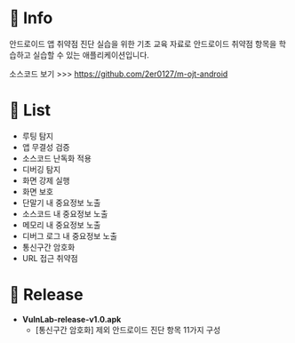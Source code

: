 # 🔹 Info
안드로이드 앱 취약점 진단 실습을 위한 기초 교육 자료로 안드로이드 취약점 항목을 학습하고 실습할 수 있는 애플리케이션입니다.

소스코드 보기 >>> https://github.com/2er0127/m-ojt-android

# 🔹 List
- 루팅 탐지
- 앱 무결성 검증
- 소스코드 난독화 적용
- 디버깅 탐지
- 화면 강제 실행
- 화면 보호
- 단말기 내 중요정보 노출
- 소스코드 내 중요정보 노출
- 메모리 내 중요정보 노출
- 디버그 로그 내 중요정보 노출
- 통신구간 암호화
- URL 접근 취약점

# 🔹 Release
- **VulnLab-release-v1.0.apk**
  - [통신구간 암호화] 제외 안드로이드 진단 항목 11가지 구성

